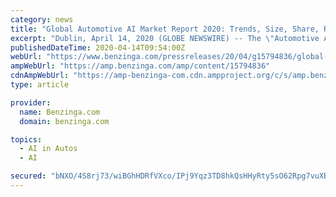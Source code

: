 ```yaml
---
category: news
title: "Global Automotive AI Market Report 2020: Trends, Size, Share, Recent Developments, Player Rankings and Forecast to 2027"
excerpt: "Dublin, April 14, 2020 (GLOBE NEWSWIRE) -- The \"Automotive Artificial Intelligence Market by Offering, Technology, Process, Drive, and Region - Global Forecast to 2027\" report has been added to ..."
publishedDateTime: 2020-04-14T09:54:00Z
webUrl: "https://www.benzinga.com/pressreleases/20/04/g15794836/global-automotive-ai-market-report-2020-trends-size-share-recent-developments-player-rankings-and-"
ampWebUrl: "https://amp.benzinga.com/amp/content/15794836"
cdnAmpWebUrl: "https://amp-benzinga-com.cdn.ampproject.org/c/s/amp.benzinga.com/amp/content/15794836"
type: article

provider:
  name: Benzinga.com
  domain: benzinga.com

topics:
  - AI in Autos
  - AI

secured: "bNXO/4S8rj73/wiBGhHDRfVXco/IPj9Yqz3TD8hkQsHHyRty5sO62Rpg7vuXBBJmW414i+bc3y+mZaGuZUIwBuy+pe778R7c6OUbzIo7vrY1e8nIHLX5kFkVCLnMn3E7Tkn+VWE5Yn8GXszNFzeGtaIi76zYpHvNmre3tpT0ziO5e641SKoenGv0viZKGm2CVIHlUHdyWicCl8vAxWn7odi084o+SCdu83Rv6HjHdVSxQzglkjVIb06GkbByJrEXN3TVNeMm8yWFB6QB7MBOzhrgLQbycfJD5/XraThB9CPk/Z2DqdfwndHVBB+67Si9;6d+ch/f4FbNGsoiMr7RvKA=="
---
```


